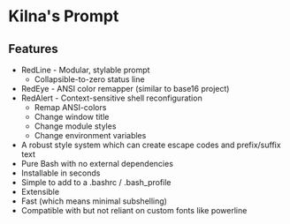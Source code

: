 # Kilna's Prompt

## Features

* RedLine - Modular, stylable prompt
  * Collapsible-to-zero status line
* RedEye - ANSI color remapper (similar to base16 project)
* RedAlert - Context-sensitive shell reconfiguration
  * Remap ANSI-colors
  * Change window title
  * Change module styles
  * Change environment variables
* A robust style system which can create escape codes and prefix/suffix text
* Pure Bash with no external dependencies
* Installable in seconds
* Simple to add to a .bashrc / .bash_profile
* Extensible
* Fast (which means minimal subshelling)
* Compatible with but not reliant on custom fonts like powerline

